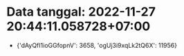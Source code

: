 # Data tanggal: 2022-11-27 20:44:11.058728+07:00

* {'dAyQfI1ioGGfopnV': 3658, 'ogUj3i9xqLk2tQ6X': 11956}
